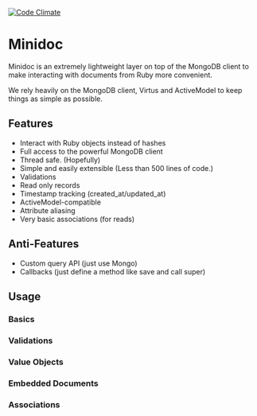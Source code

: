 [![Code Climate](https://codeclimate.com/github/brynary/minidoc.png)](https://codeclimate.com/github/brynary/minidoc)

# Minidoc

Minidoc is an extremely lightweight layer on top of the MongoDB client to
make interacting with documents from Ruby more convenient.

We rely heavily on the MongoDB client, Virtus and ActiveModel to keep things
as simple as possible.

## Features

* Interact with Ruby objects instead of hashes
* Full access to the powerful MongoDB client
* Thread safe. (Hopefully)
* Simple and easily extensible (Less than 500 lines of code.)
* Validations
* Read only records
* Timestamp tracking (created_at/updated_at)
* ActiveModel-compatible
* Attribute aliasing
* Very basic associations (for reads)

## Anti-Features

* Custom query API (just use Mongo)
* Callbacks (just define a method like save and call super)

## Usage

### Basics
### Validations
### Value Objects
### Embedded Documents
### Associations

